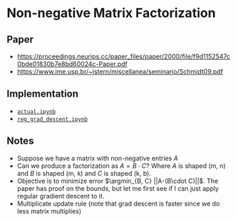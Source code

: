 # Non-negative Matrix Factorization

## Paper
- https://proceedings.neurips.cc/paper_files/paper/2000/file/f9d1152547c0bde01830b7e8bd60024c-Paper.pdf
- https://www.ime.usp.br/~jstern/miscellanea/seminario/Schmidt09.pdf

## Implementation

- <a target="_blank" href="https://github.com/xnought/paper-implement/blob/main/nmf/actual.ipynb"><code>actual.ipynb</code></a>
- <a target="_blank" href="https://github.com/xnought/paper-implement/blob/main/nmf/reg_grad_descent.ipynb"><code>reg_grad_descent.ipynb</code></a>

## Notes
- Suppose we have a matrix with non-negative entries $A$
- Can we produce a factorization as $A = B \cdot C$? Where $A$ is shaped (m, n) and $B$ is shaped (m, k) and $C$ is shaped (k, b).
- Objective is to minimize error $\argmin_{B, C} ||A-(B\cdot C)||$. The paper has proof on the bounds, but let me first see if I can just apply regular gradient descent to it.
- Multiplicate update rule (note that grad descent is faster since we do less matrix multiplies) 